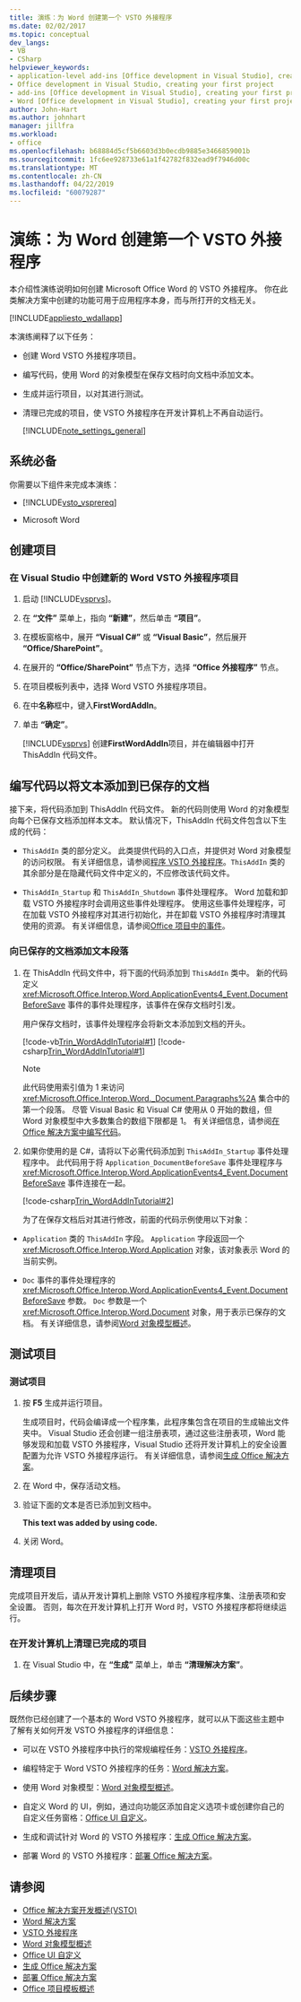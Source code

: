 ```yaml
---
title: 演练：为 Word 创建第一个 VSTO 外接程序
ms.date: 02/02/2017
ms.topic: conceptual
dev_langs:
- VB
- CSharp
helpviewer_keywords:
- application-level add-ins [Office development in Visual Studio], creating your first project
- Office development in Visual Studio, creating your first project
- add-ins [Office development in Visual Studio], creating your first project
- Word [Office development in Visual Studio], creating your first project
author: John-Hart
ms.author: johnhart
manager: jillfra
ms.workload:
- office
ms.openlocfilehash: b68884d5cf5b6603d3b0ecdb9885e3466859001b
ms.sourcegitcommit: 1fc6ee928733e61a1f42782f832ead9f7946d00c
ms.translationtype: MT
ms.contentlocale: zh-CN
ms.lasthandoff: 04/22/2019
ms.locfileid: "60079287"
---
```

# <a name="walkthrough-create-your-first-vsto-add-in-for-word"></a>演练：为 Word 创建第一个 VSTO 外接程序
  本介绍性演练说明如何创建 Microsoft Office Word 的 VSTO 外接程序。 你在此类解决方案中创建的功能可用于应用程序本身，而与所打开的文档无关。

 [!INCLUDE[appliesto_wdallapp](../vsto/includes/appliesto-wdallapp-md.md)]

 本演练阐释了以下任务：

- 创建 Word VSTO 外接程序项目。

- 编写代码，使用 Word 的对象模型在保存文档时向文档中添加文本。

- 生成并运行项目，以对其进行测试。

- 清理已完成的项目，使 VSTO 外接程序在开发计算机上不再自动运行。

  [!INCLUDE[note_settings_general](../sharepoint/includes/note-settings-general-md.md)]

## <a name="prerequisites"></a>系统必备
 你需要以下组件来完成本演练：

- [!INCLUDE[vsto_vsprereq](../vsto/includes/vsto-vsprereq-md.md)]

- Microsoft Word

## <a name="create-the-project"></a>创建项目

### <a name="to-create-a-new-word-vsto-add-in-project-in-visual-studio"></a>在 Visual Studio 中创建新的 Word VSTO 外接程序项目

1. 启动 [!INCLUDE[vsprvs](../sharepoint/includes/vsprvs-md.md)]。

2. 在 **“文件”** 菜单上，指向 **“新建”**，然后单击 **“项目”**。

3. 在模板窗格中，展开 **“Visual C#”** 或 **“Visual Basic”**，然后展开 **“Office/SharePoint”**。

4. 在展开的 **“Office/SharePoint”** 节点下方，选择 **“Office 外接程序”** 节点。

5. 在项目模板列表中，选择 Word VSTO 外接程序项目。

6. 在中**名称**框中，键入**FirstWordAddIn**。

7. 单击 **“确定”**。

     [!INCLUDE[vsprvs](../sharepoint/includes/vsprvs-md.md)] 创建**FirstWordAddIn**项目，并在编辑器中打开 ThisAddIn 代码文件。

## <a name="write-code-to-add-text-to-the-saved-document"></a>编写代码以将文本添加到已保存的文档
 接下来，将代码添加到 ThisAddIn 代码文件。 新的代码则使用 Word 的对象模型向每个已保存文档添加样本文本。 默认情况下，ThisAddIn 代码文件包含以下生成的代码：

- `ThisAddIn` 类的部分定义。 此类提供代码的入口点，并提供对 Word 对象模型的访问权限。 有关详细信息，请参阅[程序 VSTO 外接程序](../vsto/programming-vsto-add-ins.md)。`ThisAddIn` 类的其余部分是在隐藏代码文件中定义的，不应修改该代码文件。

- `ThisAddIn_Startup` 和 `ThisAddIn_Shutdown` 事件处理程序。 Word 加载和卸载 VSTO 外接程序时会调用这些事件处理程序。 使用这些事件处理程序，可在加载 VSTO 外接程序对其进行初始化，并在卸载 VSTO 外接程序时清理其使用的资源。 有关详细信息，请参阅[Office 项目中的事件](../vsto/events-in-office-projects.md)。

### <a name="to-add-a-paragraph-of-text-to-the-saved-document"></a>向已保存的文档添加文本段落

1. 在 ThisAddIn 代码文件中，将下面的代码添加到 `ThisAddIn` 类中。 新的代码定义 <xref:Microsoft.Office.Interop.Word.ApplicationEvents4_Event.DocumentBeforeSave> 事件的事件处理程序，该事件在保存文档时引发。

    用户保存文档时，该事件处理程序会将新文本添加到文档的开头。

    [!code-vb[Trin_WordAddInTutorial#1](../vsto/codesnippet/VisualBasic/FirstWordAddIn/ThisAddIn.vb#1)]
    [!code-csharp[Trin_WordAddInTutorial#1](../vsto/codesnippet/CSharp/FirstWordAddIn/ThisAddIn.cs#1)]

   > [!NOTE]
   >  此代码使用索引值为 1 来访问 <xref:Microsoft.Office.Interop.Word._Document.Paragraphs%2A> 集合中的第一个段落。 尽管 Visual Basic 和 Visual C# 使用从 0 开始的数组，但 Word 对象模型中大多数集合的数组下限都是 1。 有关详细信息，请参阅[在 Office 解决方案中编写代码](../vsto/writing-code-in-office-solutions.md)。

2. 如果你使用的是 C#，请将以下必需代码添加到 `ThisAddIn_Startup` 事件处理程序中。 此代码用于将 `Application_DocumentBeforeSave` 事件处理程序与 <xref:Microsoft.Office.Interop.Word.ApplicationEvents4_Event.DocumentBeforeSave> 事件连接在一起。

    [!code-csharp[Trin_WordAddInTutorial#2](../vsto/codesnippet/CSharp/FirstWordAddIn/ThisAddIn.cs#2)]

   为了在保存文档后对其进行修改，前面的代码示例使用以下对象：

- `Application` 类的 `ThisAddIn` 字段。 `Application` 字段返回一个 <xref:Microsoft.Office.Interop.Word.Application> 对象，该对象表示 Word 的当前实例。

- `Doc` 事件的事件处理程序的 <xref:Microsoft.Office.Interop.Word.ApplicationEvents4_Event.DocumentBeforeSave> 参数。 `Doc` 参数是一个 <xref:Microsoft.Office.Interop.Word.Document> 对象，用于表示已保存的文档。 有关详细信息，请参阅[Word 对象模型概述](../vsto/word-object-model-overview.md)。

## <a name="test-the-project"></a>测试项目

### <a name="to-test-the-project"></a>测试项目

1. 按 **F5** 生成并运行项目。

     生成项目时，代码会编译成一个程序集，此程序集包含在项目的生成输出文件夹中。 Visual Studio 还会创建一组注册表项，通过这些注册表项，Word 能够发现和加载 VSTO 外接程序，Visual Studio 还将开发计算机上的安全设置配置为允许 VSTO 外接程序运行。 有关详细信息，请参阅[生成 Office 解决方案](../vsto/building-office-solutions.md)。

2. 在 Word 中，保存活动文档。

3. 验证下面的文本是否已添加到文档中。

     **This text was added by using code.**

4. 关闭 Word。

## <a name="clean-up-the-project"></a>清理项目
 完成项目开发后，请从开发计算机上删除 VSTO 外接程序程序集、注册表项和安全设置。 否则，每次在开发计算机上打开 Word 时，VSTO 外接程序都将继续运行。

### <a name="to-clean-up-the-completed-project-on-your-development-computer"></a>在开发计算机上清理已完成的项目

1. 在 Visual Studio 中，在 **“生成”** 菜单上，单击 **“清理解决方案”**。

## <a name="next-steps"></a>后续步骤
 既然你已经创建了一个基本的 Word VSTO 外接程序，就可以从下面这些主题中了解有关如何开发 VSTO 外接程序的详细信息：

- 可以在 VSTO 外接程序中执行的常规编程任务：[VSTO 外接程序](../vsto/programming-vsto-add-ins.md)。

- 编程特定于 Word VSTO 外接程序的任务：[Word 解决方案](../vsto/word-solutions.md)。

- 使用 Word 对象模型：[Word 对象模型概述](../vsto/word-object-model-overview.md)。

- 自定义 Word 的 UI，例如，通过向功能区添加自定义选项卡或创建你自己的自定义任务窗格：[Office UI 自定义](../vsto/office-ui-customization.md)。

- 生成和调试针对 Word 的 VSTO 外接程序：[生成 Office 解决方案](../vsto/building-office-solutions.md)。

- 部署 Word 的 VSTO 外接程序：[部署 Office 解决方案](../vsto/deploying-an-office-solution.md)。

## <a name="see-also"></a>请参阅
- [Office 解决方案开发概述&#40;VSTO&#41;](../vsto/office-solutions-development-overview-vsto.md)
- [Word 解决方案](../vsto/word-solutions.md)
- [VSTO 外接程序](../vsto/programming-vsto-add-ins.md)
- [Word 对象模型概述](../vsto/word-object-model-overview.md)
- [Office UI 自定义](../vsto/office-ui-customization.md)
- [生成 Office 解决方案](../vsto/building-office-solutions.md)
- [部署 Office 解决方案](../vsto/deploying-an-office-solution.md)
- [Office 项目模板概述](../vsto/office-project-templates-overview.md)
